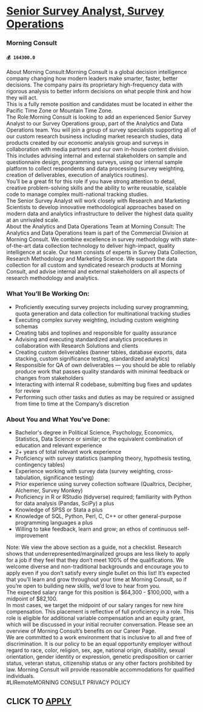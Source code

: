 # [Senior Survey Analyst, Survey Operations](https://www.remotewlb.com/apply/senior-survey-analyst-survey-operations)  
### Morning Consult  
#### `💰 164300.0`  
About Morning Consult:Morning Consult is a global decision intelligence company changing how modern leaders make smarter, faster, better decisions. The company pairs its proprietary high-frequency data with rigorous analysis to better inform decisions on what people think and how they will act.  
This is a fully remote position and candidates must be located in either the Pacific Time Zone or Mountain Time Zone.  
The Role:Morning Consult is looking to add an experienced Senior Survey Analyst to our Survey Operations group, part of the Analytics and Data Operations team. You will join a group of survey specialists supporting all of our custom research business including market research studies, data products created by our economic analysis group and surveys in collaboration with media partners and our own in-house content division. This includes advising internal and external stakeholders on sample and questionnaire design, programming surveys, using our internal sample platform to collect respondents and data processing (survey weighting, creation of deliverables, execution of analytics routines).  
You’ll be a great fit for this role if you have strong attention to detail, creative problem-solving skills and the ability to write reusable, scalable code to manage complex multi-national tracking studies.  
The Senior Survey Analyst will work closely with Research and Marketing Scientists to develop innovative methodological approaches based on modern data and analytics infrastructure to deliver the highest data quality at an unrivaled scale.  
About the Analytics and Data Operations Team at Morning Consult: The Analytics and Data Operations team is part of the Commercial Division at Morning Consult. We combine excellence in survey methodology with state-of-the-art data collection technology to deliver high-impact, quality intelligence at scale. Our team consists of experts in Survey Data Collection, Research Methodology and Marketing Science. We support the data collection for all custom and syndicated research products at Morning Consult, and advise internal and external stakeholders on all aspects of research methodology and analytics.

### What You’ll Be Working On:

  * Proficiently executing survey projects including survey programming, quota generation and data collection for multinational tracking studies
  * Executing complex survey weighting, including custom weighting schemas
  * Creating tabs and toplines and responsible for quality assurance
  * Advising and executing standardized analytics procedures in collaboration with Research Solutions and clients
  * Creating custom deliverables (banner tables, database exports, data stacking, custom significance testing, standardized analytics)
  * Responsible for QA of own deliverables — you should be able to reliably produce work that passes quality standards with minimal feedback or changes from stakeholders
  * Interacting with internal R codebase, submitting bug fixes and updates for review
  * Performing such other tasks and duties as may be required or assigned from time to time at the Company’s discretion

### About You and What You’ve Done:

  * Bachelor's degree in Political Science, Psychology, Economics, Statistics, Data Science or similar; or the equivalent combination of education and relevant experience
  * 2+ years of total relevant work experience
  * Proficiency with survey statistics (sampling theory, hypothesis testing, contingency tables)
  * Experience working with survey data (survey weighting, cross-tabulation, significance testing)
  * Prior experience using survey collection software (Qualtrics, Decipher, Alchemer, Survey Monkey)
  * Proficiency in R or RStudio (tidyverse) required; familiarity with Python for data analysis (Pandas, SciPy) a plus
  * Knowledge of SPSS or Stata a plus
  * Knowledge of SQL, Python, Perl, C, C++ or other general-purpose programming languages a plus
  * Willing to take feedback, learn and grow; an ethos of continuous self-improvement

Note: We view the above section as a guide, not a checklist. Research shows that underrepresented/marginalized groups are less likely to apply for a job if they feel that they don’t meet 100% of the qualifications. We welcome diverse and non-traditional backgrounds and encourage you to apply even if you don’t satisfy every single bullet on this list! It’s expected that you’ll learn and grow throughout your time at Morning Consult, so if you’re open to building new skills, we’d love to hear from you.  
The expected salary range for this position is $64,300 - $100,000, with a midpoint of $82,100.  
In most cases, we target the midpoint of our salary ranges for new hire compensation. This placement is reflective of full proficiency in a role. This role is eligible for additional variable compensation and an equity grant, which will be discussed in your initial recruiter conversation. Please see an overview of Morning Consult’s benefits on our Career Page.  
We are committed to a work environment that is inclusive to all and free of discrimination. It is our policy to be an equal opportunity employer without regard to race, color, religion, sex, age, national origin, disability, sexual orientation, gender identity or expression, genetic predisposition or carrier status, veteran status, citizenship status or any other factors prohibited by law. Morning Consult will provide reasonable accommodations for qualified individuals.  
#LIRemoteMORNING CONSULT PRIVACY POLICY  
## CLICK TO [APPLY](https://www.remotewlb.com/apply/senior-survey-analyst-survey-operations)

